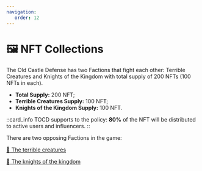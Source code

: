 ```yaml
---
navigation:
   order: 12
---
```


# 🖼️ NFT Collections

<p>The Old Castle Defense has two Factions that fight each other: Terrible Creatures and 
Knights of the Kingdom with total supply of 200 NFTs (100 NFTs in each).</p>

<div>

* **Total Supply:** 200 NFT;
* **Terrible Creatures Supply:** 100 NFT;
* **Knights of the Kingdom Supply:** 100 NFT.
</div>

::card_info
TOCD supports to the policy: **80%** of the NFT will be distributed to active users and influencers.
::

<div>

There are two opposing Factions in the game:

<a href="nft-collections/terrible-creatures"
class="docs-item _creatures">
<span>👻</span>
The terrible creatures
</a>

<a href="nft-collections/knights-of-the-kingdom"
class="docs-item _knights">
<span>🏰</span>
The knights of the kingdom
</a>
</div>
